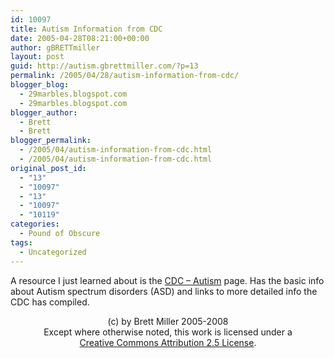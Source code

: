 ```yaml
---
id: 10097
title: Autism Information from CDC
date: 2005-04-28T08:21:00+00:00
author: gBRETTmiller
layout: post
guid: http://autism.gbrettmiller.com/?p=13
permalink: /2005/04/28/autism-information-from-cdc/
blogger_blog:
  - 29marbles.blogspot.com
  - 29marbles.blogspot.com
blogger_author:
  - Brett
  - Brett
blogger_permalink:
  - /2005/04/autism-information-from-cdc.html
  - /2005/04/autism-information-from-cdc.html
original_post_id:
  - "13"
  - "10097"
  - "13"
  - "10097"
  - "10119"
categories:
  - Pound of Obscure
tags:
  - Uncategorized
---
```

A resource I just learned about is the [CDC &#8211; Autism](http://www.cdc.gov/ncbddd/autism/) page. Has the basic info about Autism spectrum disorders (ASD) and links to more detailed info the CDC has compiled. 

<div class="blogger-post-footer">
  <p align="center">
    (c) by Brett Miller 2005-2008<br /> Except where otherwise noted, this work is licensed under a<br /> <a href="http://creativecommons.org/licenses/by/2.5/" rel="license">Creative Commons Attribution 2.5 License</a>.
  </p>
</div>